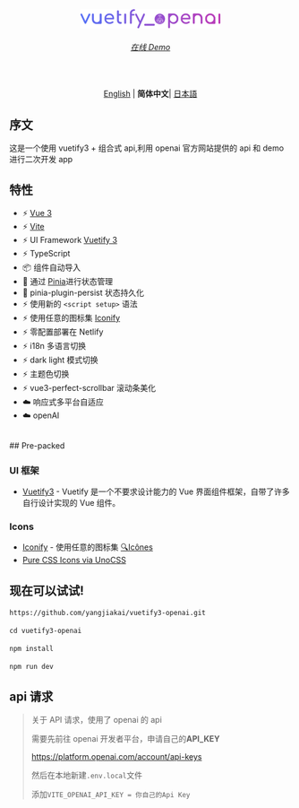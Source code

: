 <p align='center' style="margin-top:80px">
  <img src='/src/assets/logo.svg' alt='Vitesse - Opinionated Vite Starter Template' width='250'/>
</p>

<h6 align='center'>
<a href="https://openai.vuetify3.comp">在线 Demo</a>
</h6>

<br>

<p align='center'>
<a href="https://github.com/yangjiakai/vuetify3-openai/blob/master/README.md">English</a> | <b>简体中文</b>| <a href="https://github.com/yangjiakai/vuetify3-openai/blob/master/README.jp.md">日本語</a>
</p>

## 序文

这是一个使用 vuetify3 + 组合式 api,利用 openai 官方网站提供的 api 和 demo 进行二次开发 app

## 特性

- ⚡️ [Vue 3](https://github.com/vuejs/core)
- ⚡️ [Vite](https://github.com/vitejs/vite)
- ⚡️ UI Framework [Vuetify 3](https://next.vuetifyjs.com/en/)
- ⚡️ TypeScript
- 📦 组件自动导入
- 🍍 通过 [Pinia](https://pinia.vuejs.org/)进行状态管理
- 🍍 pinia-plugin-persist 状态持久化
- ⚡️ 使用新的 `<script setup>` 语法
- ⚡️ 使用任意的图标集 [Iconify](https://icon-sets.iconify.design/)
- ⚡️ 零配置部署在 Netlify
- ⚡️ i18n 多语言切换
- ⚡️ dark light 模式切换
- ⚡️ 主题色切换
- ⚡️ vue3-perfect-scrollbar 滚动条美化
- ☁️ 响应式多平台自适应
- ☁️ openAI

<br>
## Pre-packed

### UI 框架

- [Vuetify3](https://next.vuetifyjs.com/en/) - Vuetify 是一个不要求设计能力的 Vue 界面组件框架，自带了许多自行设计实现的 Vue 组件。

### Icons

- [Iconify](https://iconify.design) - 使用任意的图标集 [🔍Icônes](https://icones.netlify.app/)
- [Pure CSS Icons via UnoCSS](https://github.com/antfu/unocss/tree/main/packages/preset-icons)

## 现在可以试试!

```
https://github.com/yangjiakai/vuetify3-openai.git

cd vuetify3-openai

npm install

npm run dev

```

## api 请求

> 关于 API 请求，使用了 openai 的 api
>
> 需要先前往 openai 开发者平台，申请自己的**API_KEY**
>
> https://platform.openai.com/account/api-keys
>
> 然后在本地新建`.env.local`文件
>
> 添加`VITE_OPENAI_API_KEY = 你自己的Api Key`
